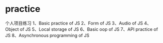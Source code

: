 # practice
个人项目练习
1、Basic practice of JS
2、Form of JS
3、Audio of JS
4、Object of JS
5、Local storage of JS
6、Basic oop of JS
7、API practice of JS
8、Asynchronous programming of JS